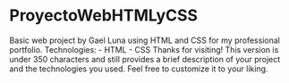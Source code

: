 # ProyectoWebHTMLyCSS
Basic web project by Gael Luna using HTML and CSS for my professional portfolio.  Technologies: - HTML - CSS  Thanks for visiting! This version is under 350 characters and still provides a brief description of your project and the technologies you used. Feel free to customize it to your liking.
